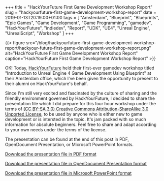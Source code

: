 +++
title = "HackYourFuture First Game Development Workshop Report"
slug = "hackyourfuture-first-game-development-workshop-report"
date = 2019-01-13T20:19:00+01:00
tags = [ "Amsterdam", "Blueprint", "Blueprints", "Epic Games", "Game Development", "Game Programming", "gamedev", "HackYourFuture", "indiedev", "Report", "UDK", "UE4", "Unreal Engine", "UnrealScript", "Workshop" ]
+++

{{< figure src="/blog/hackyourfuture-first-game-development-workshop-report/hackyour-future-first-game-development-workshop-report.png" alt="HackYourFuture First Game Development Workshop Report" caption="HackYourFuture First Game Development Workshop Report" >}}

OK! Today, [HackYourFuture](https://www.hackyourfuture.net/) held their first-ever gamedev workshop titled "Introduction to Unreal Engine 4 Game Development Using Blueprint" at their Amsterdam office, which I've been given the opportunity to present to their alumni on HackYourFuture's behalf.

Since I'm still very excited and fascinated by the culture of sharing and the friendly environment governed by HackYourFuture, I decided to share the presentation file which I did prepare for this four hour workshop under the terms of [(CC BY-SA 3.0) Creative Commons Attribution-ShareAlike 3.0 Unported License](http://creativecommons.org/licenses/by-sa/3.0/), to be used by anyone who is either new to game development or is intersted in the topic. It's jam packed with so much information for absolute beginners. Feel free to share and adapt according to your own needs under the terms of the license.

The presentation can be found at the end of this post in PDF, OpenDocument Presentation, or Microsoft PowerPoint formats.

<!--more-->

[Download the presentation file in PDF format](hackyourfuture-introduction-to-unreal-engine-4-game-development-using-blueprint.pdf)

[Download the presentation file in OpenDocument Presentation format](hackyourfuture-introduction-to-unreal-engine-4-game-development-using-blueprint.odp)

[Download the presentation file in Microsoft PowerPoint format](hackyourfuture-introduction-to-unreal-engine-4-game-development-using-blueprint.pptx)
